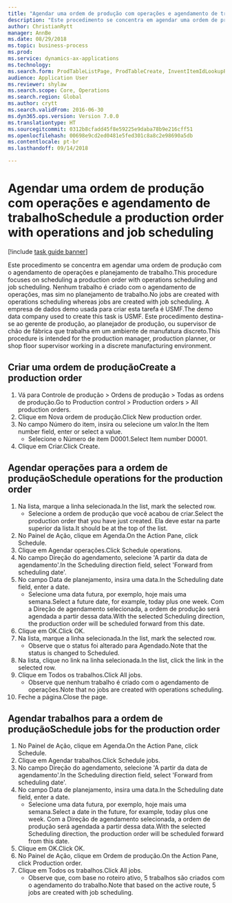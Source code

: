 ```yaml
--- 
title: "Agendar uma ordem de produção com operações e agendamento de trabalho"
description: "Este procedimento se concentra em agendar uma ordem de produção com o agendamento de operações e planejamento de trabalho."
author: ChristianRytt
manager: AnnBe
ms.date: 08/29/2018
ms.topic: business-process
ms.prod: 
ms.service: dynamics-ax-applications
ms.technology: 
ms.search.form: ProdTableListPage, ProdTableCreate, InventItemIdLookupPurchase, ProdSchedule, ProdTable, ProdRouteJob
audience: Application User
ms.reviewer: shylaw
ms.search.scope: Core, Operations
ms.search.region: Global
ms.author: crytt
ms.search.validFrom: 2016-06-30
ms.dyn365.ops.version: Version 7.0.0
ms.translationtype: HT
ms.sourcegitcommit: 0312b8cfadd45f8e59225e9daba78b9e216cff51
ms.openlocfilehash: 00698e9cd2ed0481e5fed301c8a8c2e98690a5db
ms.contentlocale: pt-br
ms.lasthandoff: 09/14/2018

---
```

# <a name="schedule-a-production-order-with-operations-and-job-scheduling"></a><span data-ttu-id="eb46f-103">Agendar uma ordem de produção com operações e agendamento de trabalho</span><span class="sxs-lookup"><span data-stu-id="eb46f-103">Schedule a production order with operations and job scheduling</span></span>

[!include [task guide banner](../../includes/task-guide-banner.md)]

<span data-ttu-id="eb46f-104">Este procedimento se concentra em agendar uma ordem de produção com o agendamento de operações e planejamento de trabalho.</span><span class="sxs-lookup"><span data-stu-id="eb46f-104">This procedure focuses on scheduling a production order with operations scheduling and job scheduling.</span></span> <span data-ttu-id="eb46f-105">Nenhum trabalho é criado com o agendamento de operações, mas sim no planejamento de trabalho.</span><span class="sxs-lookup"><span data-stu-id="eb46f-105">No jobs are created with operations scheduling whereas jobs are created with job scheduling.</span></span> <span data-ttu-id="eb46f-106">A empresa de dados demo usada para criar esta tarefa é USMF.</span><span class="sxs-lookup"><span data-stu-id="eb46f-106">The demo data company used to create this task is USMF.</span></span> <span data-ttu-id="eb46f-107">Este procedimento destina-se ao gerente de produção, ao planejador de produção, ou supervisor de chão de fábrica que trabalha em um ambiente de manufatura discreto.</span><span class="sxs-lookup"><span data-stu-id="eb46f-107">This procedure is intended for the production manager, production planner, or shop floor supervisor working in a discrete manufacturing environment.</span></span>


## <a name="create-a-production-order"></a><span data-ttu-id="eb46f-108">Criar uma ordem de produção</span><span class="sxs-lookup"><span data-stu-id="eb46f-108">Create a production order</span></span>
1. <span data-ttu-id="eb46f-109">Vá para Controle de produção > Ordens de produção > Todas as ordens de produção.</span><span class="sxs-lookup"><span data-stu-id="eb46f-109">Go to Production control > Production orders > All production orders.</span></span>
2. <span data-ttu-id="eb46f-110">Clique em Nova ordem de produção.</span><span class="sxs-lookup"><span data-stu-id="eb46f-110">Click New production order.</span></span>
3. <span data-ttu-id="eb46f-111">No campo Número do item, insira ou selecione um valor.</span><span class="sxs-lookup"><span data-stu-id="eb46f-111">In the Item number field, enter or select a value.</span></span>
    * <span data-ttu-id="eb46f-112">Selecione o Número de item D0001.</span><span class="sxs-lookup"><span data-stu-id="eb46f-112">Select Item number D0001.</span></span>  
4. <span data-ttu-id="eb46f-113">Clique em Criar.</span><span class="sxs-lookup"><span data-stu-id="eb46f-113">Click Create.</span></span>

## <a name="schedule-operations-for-the-production-order"></a><span data-ttu-id="eb46f-114">Agendar operações para a ordem de produção</span><span class="sxs-lookup"><span data-stu-id="eb46f-114">Schedule operations for the production order</span></span>
1. <span data-ttu-id="eb46f-115">Na lista, marque a linha selecionada.</span><span class="sxs-lookup"><span data-stu-id="eb46f-115">In the list, mark the selected row.</span></span>
    * <span data-ttu-id="eb46f-116">Selecione a ordem de produção que você acabou de criar.</span><span class="sxs-lookup"><span data-stu-id="eb46f-116">Select the production order that you have just created.</span></span> <span data-ttu-id="eb46f-117">Ela deve estar na parte superior da lista.</span><span class="sxs-lookup"><span data-stu-id="eb46f-117">It should be at the top of the list.</span></span>      
2. <span data-ttu-id="eb46f-118">No Painel de Ação, clique em Agenda.</span><span class="sxs-lookup"><span data-stu-id="eb46f-118">On the Action Pane, click Schedule.</span></span>
3. <span data-ttu-id="eb46f-119">Clique em Agendar operações.</span><span class="sxs-lookup"><span data-stu-id="eb46f-119">Click Schedule operations.</span></span>
4. <span data-ttu-id="eb46f-120">No campo Direção do agendamento, selecione 'A partir da data de agendamento'.</span><span class="sxs-lookup"><span data-stu-id="eb46f-120">In the Scheduling direction field, select 'Forward from scheduling date'.</span></span>
5. <span data-ttu-id="eb46f-121">No campo Data de planejamento, insira uma data.</span><span class="sxs-lookup"><span data-stu-id="eb46f-121">In the Scheduling date field, enter a date.</span></span>
    * <span data-ttu-id="eb46f-122">Selecione uma data futura, por exemplo, hoje mais uma semana.</span><span class="sxs-lookup"><span data-stu-id="eb46f-122">Select a future date, for example, today plus one week.</span></span> <span data-ttu-id="eb46f-123">Com a Direção de agendamento selecionada, a ordem de produção será agendada a partir dessa data.</span><span class="sxs-lookup"><span data-stu-id="eb46f-123">With the selected Scheduling direction, the production order will be scheduled forward from this date.</span></span>  
6. <span data-ttu-id="eb46f-124">Clique em OK.</span><span class="sxs-lookup"><span data-stu-id="eb46f-124">Click OK.</span></span>
7. <span data-ttu-id="eb46f-125">Na lista, marque a linha selecionada.</span><span class="sxs-lookup"><span data-stu-id="eb46f-125">In the list, mark the selected row.</span></span>
    * <span data-ttu-id="eb46f-126">Observe que o status foi alterado para Agendado.</span><span class="sxs-lookup"><span data-stu-id="eb46f-126">Note that the status is changed to Scheduled.</span></span>  
8. <span data-ttu-id="eb46f-127">Na lista, clique no link na linha selecionada.</span><span class="sxs-lookup"><span data-stu-id="eb46f-127">In the list, click the link in the selected row.</span></span>
9. <span data-ttu-id="eb46f-128">Clique em Todos os trabalhos.</span><span class="sxs-lookup"><span data-stu-id="eb46f-128">Click All jobs.</span></span>
    * <span data-ttu-id="eb46f-129">Observe que nenhum trabalho é criado com o agendamento de operações.</span><span class="sxs-lookup"><span data-stu-id="eb46f-129">Note that no jobs are created with operations scheduling.</span></span>  
10. <span data-ttu-id="eb46f-130">Feche a página.</span><span class="sxs-lookup"><span data-stu-id="eb46f-130">Close the page.</span></span>

## <a name="schedule-jobs-for-the-production-order"></a><span data-ttu-id="eb46f-131">Agendar trabalhos para a ordem de produção</span><span class="sxs-lookup"><span data-stu-id="eb46f-131">Schedule jobs for the production order</span></span>
1. <span data-ttu-id="eb46f-132">No Painel de Ação, clique em Agenda.</span><span class="sxs-lookup"><span data-stu-id="eb46f-132">On the Action Pane, click Schedule.</span></span>
2. <span data-ttu-id="eb46f-133">Clique em Agendar trabalhos.</span><span class="sxs-lookup"><span data-stu-id="eb46f-133">Click Schedule jobs.</span></span>
3. <span data-ttu-id="eb46f-134">No campo Direção do agendamento, selecione 'A partir da data de agendamento'.</span><span class="sxs-lookup"><span data-stu-id="eb46f-134">In the Scheduling direction field, select 'Forward from scheduling date'.</span></span>
4. <span data-ttu-id="eb46f-135">No campo Data de planejamento, insira uma data.</span><span class="sxs-lookup"><span data-stu-id="eb46f-135">In the Scheduling date field, enter a date.</span></span>
    * <span data-ttu-id="eb46f-136">Selecione uma data futura, por exemplo, hoje mais uma semana.</span><span class="sxs-lookup"><span data-stu-id="eb46f-136">Select a date in the future, for example, today plus one week.</span></span> <span data-ttu-id="eb46f-137">Com a Direção de agendamento selecionada, a ordem de produção será agendada a partir dessa data.</span><span class="sxs-lookup"><span data-stu-id="eb46f-137">With the selected Scheduling direction, the production order will be scheduled forward from this date.</span></span>  
5. <span data-ttu-id="eb46f-138">Clique em OK.</span><span class="sxs-lookup"><span data-stu-id="eb46f-138">Click OK.</span></span>
6. <span data-ttu-id="eb46f-139">No Painel de Ação, clique em Ordem de produção.</span><span class="sxs-lookup"><span data-stu-id="eb46f-139">On the Action Pane, click Production order.</span></span>
7. <span data-ttu-id="eb46f-140">Clique em Todos os trabalhos.</span><span class="sxs-lookup"><span data-stu-id="eb46f-140">Click All jobs.</span></span>
    * <span data-ttu-id="eb46f-141">Observe que, com base no roteiro ativo, 5 trabalhos são criados com o agendamento do trabalho.</span><span class="sxs-lookup"><span data-stu-id="eb46f-141">Note that based on the active route, 5 jobs are created with job scheduling.</span></span>  


